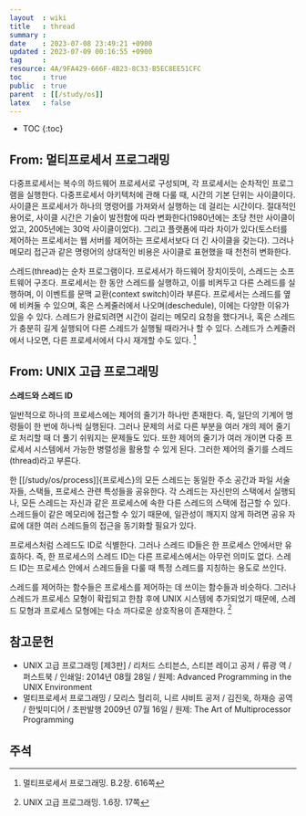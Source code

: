 ```yaml
---
layout  : wiki
title   : thread
summary : 
date    : 2023-07-08 23:49:21 +0900
updated : 2023-07-09 00:16:55 +0900
tag     : 
resource: 4A/9FA429-666F-4B23-8C33-B5EC8EE51CFC
toc     : true
public  : true
parent  : [[/study/os]]
latex   : false
---
```

* TOC
{:toc}

## From: 멀티프로세서 프로그래밍

>
다중프로세서는 복수의 하드웨어 프로세서로 구성되며, 각 프로세서는 순차적인 프로그램을 실행한다.
다중프로세서 아키텍처에 관해 다룰 때, 시간의 기본 단위는 사이클이다.
사이클은 프로세서가 하나의 명령어를 가져와서 실행하는 데 걸리는 시간이다.
절대적인 용어로, 사이클 시간은 기술이 발전함에 따라 변화한다(1980년에는 초당 천만 사이클이었고, 2005년에는 30억 사이클이었다).
그리고 플랫폼에 따라 차이가 있다(토스터를 제어하는 프로세서는 웹 서버를 제어하는 프로세서보다 더 긴 사이클을 갖는다).
그러나 메모리 접근과 같은 명령어의 상대적인 비용은 사이클로 표현했을 때 천천히 변화한다.
>
스레드(thread)는 순차 프로그램이다.
프로세서가 하드웨어 장치이듯이, 스레드는 소프트웨어 구조다.
프로세서는 한 동안 스레드를 실행하고, 이를 비켜두고 다른 스레드를 실행하며, 이 이벤트를 문맥 교환(context switch)이라 부른다.
프로세서는 스레드를 옆에 비켜둘 수 있으며, 혹은 스케줄러에서 나오며(deschedule), 이에는 다양한 이유가 있을 수 있다.
스레드가 완료되려면 시간이 걸리는 메모리 요청을 했다거나, 혹은 스레드가 충분히 길게 실행되어 다른 스레드가 실행될 때라거나 할 수 있다.
스레드가 스케줄러에서 나오면, 다른 프로세서에서 다시 재개할 수도 있다.
[^art-of-616]

## From: UNIX 고급 프로그래밍

>
**스레드와 스레드 ID**
>
일반적으로 하나의 프로세스에는 제어의 줄기가 하나만 존재한다.
즉, 일단의 기계어 명령들이 한 번에 하나씩 실행된다.
그러나 문제의 서로 다른 부분을 여러 개의 제어 줄기로 처리할 때 더 풀기 쉬워지는 문제들도 있다.
또한 제어의 줄기가 여러 개이면 다중 프로세서 시스템에서 가능한 병렬성을 활용할 수 있게 된다.
그러한 제어의 줄기를 스레드(thread)라고 부른다.
>
한 [[/study/os/process]]{프로세스}의 모든 스레드는 동일한 주소 공간과 파일 서술자들, 스택들, 프로세스 관련 특성들을 공유한다.
각 스레드는 자신만의 스택에서 실행되나, 모든 스레드는 자신과 같은 프로세스에 속한 다른 스레드의 스택에 접근할 수 있다.
스레드들이 같은 메모리에 접근할 수 있기 때문에, 일관성이 깨지지 않게 하려면 공유 자료에 대한 여러 스레드들의 접근을 동기화할 필요가 있다.
>
프로세스처럼 스레드도 ID로 식별한다.
그러나 스레드 ID들은 한 프로세스 안에서만 유효하다.
즉, 한 프로세스의 스레드 ID는 다른 프로세스에서는 아무런 의미도 없다.
스레드 ID는 프로세스 안에서 스레드들을 다룰 때 특정 스레드를 지칭하는 용도로 쓰인다.
>
스레드를 제어하는 함수들은 프로세스를 제어하는 데 쓰이는 함수들과 비슷하다.
그러나 스레드가 프로세스 모형이 확립되고 한참 후에 UNIX 시스템에 추가되었기 때문에, 스레드 모형과 프로세스 모형에는 다소 까다로운 상호작용이 존재한다.
[^unix-17]

## 참고문헌

- UNIX 고급 프로그래밍 [제3판] / 리처드 스티븐스, 스티븐 레이고 공저 / 류광 역 / 퍼스트북 / 인쇄일: 2014년 08월 28일 / 원제: Advanced Programming in the UNIX Environment
- 멀티프로세서 프로그래밍 / 모리스 헐리히, 니르 샤비트 공저 / 김진욱, 하재승 공역 / 한빛미디어 / 초판발행 2009년 07월 16일 / 원제: The Art of Multiprocessor Programming

## 주석

[^art-of-616]: 멀티프로세서 프로그래밍. B.2장. 616쪽
[^unix-17]: UNIX 고급 프로그래밍. 1.6장. 17쪽

